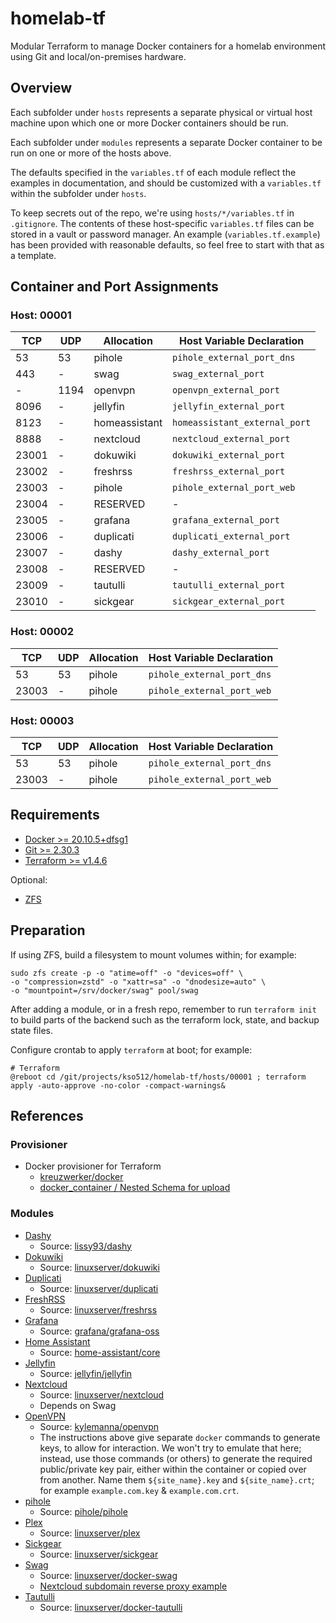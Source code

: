 # homelab-tf

Modular Terraform to manage Docker containers for a homelab environment using Git and local/on-premises hardware.

## Overview

Each subfolder under `hosts` represents a separate physical or virtual host machine upon which one or more Docker containers should be run.

Each subfolder under `modules` represents a separate Docker container to be run on one or more of the hosts above.

The defaults specified in the `variables.tf` of each module reflect the examples in documentation, and should be customized with a `variables.tf` within the subfolder under `hosts`.

To keep secrets out of the repo, we're using `hosts/*/variables.tf` in `.gitignore`.  The contents of these host-specific `variables.tf` files can be stored in a vault or password manager.  An example (`variables.tf.example`) has been provided with reasonable defaults, so feel free to start with that as a template.

## Container and Port Assignments

### Host: 00001

| TCP   | UDP  | Allocation    | Host Variable Declaration     |
|-------|------|---------------|-------------------------------|
| 53    | 53   | pihole        | `pihole_external_port_dns`    |
| 443   | -    | swag          | `swag_external_port`          |
| -     | 1194 | openvpn       | `openvpn_external_port`       |
| 8096  | -    | jellyfin      | `jellyfin_external_port`      |
| 8123  | -    | homeassistant | `homeassistant_external_port` |
| 8888  | -    | nextcloud     | `nextcloud_external_port`     |
| 23001 | -    | dokuwiki      | `dokuwiki_external_port`      |
| 23002 | -    | freshrss      | `freshrss_external_port`      |
| 23003 | -    | pihole        | `pihole_external_port_web`    |
| 23004 | -    | RESERVED      | -                             |
| 23005 | -    | grafana       | `grafana_external_port`       |
| 23006 | -    | duplicati     | `duplicati_external_port`     |
| 23007 | -    | dashy         | `dashy_external_port`         |
| 23008 | -    | RESERVED      | -                             |
| 23009 | -    | tautulli      | `tautulli_external_port`      |
| 23010 | -    | sickgear      | `sickgear_external_port`      |

### Host: 00002

| TCP   | UDP  | Allocation    | Host Variable Declaration     |
|-------|------|---------------|-------------------------------|
| 53    | 53   | pihole        | `pihole_external_port_dns`    |
| 23003 | -    | pihole        | `pihole_external_port_web`    |

### Host: 00003

| TCP   | UDP  | Allocation    | Host Variable Declaration     |
|-------|------|---------------|-------------------------------|
| 53    | 53   | pihole        | `pihole_external_port_dns`    |
| 23003 | -    | pihole        | `pihole_external_port_web`    |

## Requirements

* [Docker >= 20.10.5+dfsg1](https://docs.docker.com/engine/install/)
* [Git >= 2.30.3](https://git-scm.com/book/en/v2/Getting-Started-Installing-Git)
* [Terraform >= v1.4.6](https://developer.hashicorp.com/terraform/tutorials/aws-get-started/install-cli)

Optional:

* [ZFS](https://openzfs.org/wiki/Main_Page)

## Preparation

If using ZFS, build a filesystem to mount volumes within; for example:

    sudo zfs create -p -o "atime=off" -o "devices=off" \
    -o "compression=zstd" -o "xattr=sa" -o "dnodesize=auto" \
    -o "mountpoint=/srv/docker/swag" pool/swag

After adding a module, or in a fresh repo, remember to run `terraform init` to build parts of the backend such as the terraform lock, state, and backup state files.

Configure crontab to apply `terraform` at boot; for example:

    # Terraform
    @reboot cd /git/projects/kso512/homelab-tf/hosts/00001 ; terraform apply -auto-approve -no-color -compact-warnings&

## References

### Provisioner

* Docker provisioner for Terraform
  * [kreuzwerker/docker](https://registry.terraform.io/providers/kreuzwerker/docker/latest/docs/resources/container)
  * [docker_container / Nested Schema for upload](https://registry.terraform.io/providers/kreuzwerker/docker/latest/docs/resources/container#nestedblock--upload)

### Modules

* [Dashy](https://github.com/Lissy93/dashy)
  * Source: [lissy93/dashy](https://hub.docker.com/r/lissy93/dashy)
* [Dokuwiki](https://www.dokuwiki.org/dokuwiki/)
  * Source: [linuxserver/dokuwiki](https://hub.docker.com/r/linuxserver/dokuwiki/#!)
* [Duplicati](https://duplicati.com/)
  * Source: [linuxserver/duplicati](https://hub.docker.com/r/linuxserver/duplicati/#!)
* [FreshRSS](https://freshrss.org/)
  * Source: [linuxserver/freshrss](https://hub.docker.com/r/linuxserver/freshrss/#!)
* [Grafana](https://grafana.com/docs/grafana/latest/setup-grafana/configure-docker/)
  * Source: [grafana/grafana-oss](https://hub.docker.com/r/grafana/grafana-oss/#!)
* [Home Assistant](https://www.home-assistant.io/installation/linux#platform-installation)
  * Source: [home-assistant/core](https://github.com/home-assistant/core/pkgs/container/home-assistant)
* [Jellyfin](https://jellyfin.org/docs/general/installation/container#docker)
  * Source: [jellyfin/jellyfin](https://hub.docker.com/r/jellyfin/jellyfin/)
* [Nextcloud](https://docs.nextcloud.com/)
  * Source: [linuxserver/nextcloud](https://hub.docker.com/r/linuxserver/nextcloud)
  * Depends on Swag
* [OpenVPN](https://openvpn.net/community-resources/)
  * Source: [kylemanna/openvpn](https://hub.docker.com/r/kylemanna/openvpn/)
  * The instructions above give separate `docker` commands to generate keys, to allow for interaction.  We won't try to emulate that here; instead, use those commands (or others) to generate the required public/private key pair, either within the container or copied over from another.  Name them `${site_name}.key` and `${site_name}.crt`; for example `example.com.key` & `example.com.crt`.
* [pihole](https://pi-hole.net/)
  * Source: [pihole/pihole](https://hub.docker.com/r/pihole/pihole)
* [Plex](https://www.plex.tv/)
  * Source: [linuxserver/plex](https://hub.docker.com/r/linuxserver/plex)
* [Sickgear](https://github.com/sickgear/sickgear)
  * Source: [linuxserver/sickgear](https://hub.docker.com/r/linuxserver/sickgear)
* [Swag](https://docs.linuxserver.io/general/swag/)
  * Source: [linuxserver/docker-swag](https://hub.docker.com/r/linuxserver/swag)
  * [Nextcloud subdomain reverse proxy example](https://docs.linuxserver.io/general/swag/#nextcloud-subdomain-reverse-proxy-example)
* [Tautulli](https://tautulli.com/)
  * Source: [linuxserver/docker-tautulli](https://hub.docker.com/r/linuxserver/tautulli)
